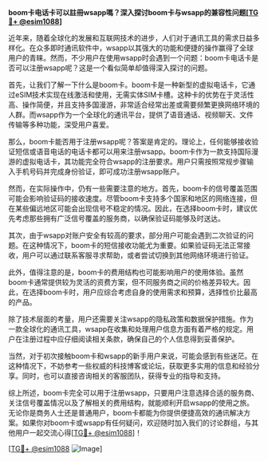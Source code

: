 **boom卡电话卡可以註冊wsapp嗎？深入探讨boom卡与wsapp的兼容性问题[[TG💪+ @esim1088](https://t.me/s/esim1088)]**

近年来，随着全球化的发展和互联网技术的进步，人们对于通讯工具的需求日益多样化。在众多即时通讯软件中，wsapp以其强大的功能和便捷的操作赢得了全球用户的青睐。然而，不少用户在使用wsapp时会遇到一个问题：boom卡电话卡是否可以注册wsapp呢？这是一个看似简单却值得深入探讨的问题。

首先，让我们了解一下什么是boom卡。boom卡是一种新型的虚拟电话卡，它通过eSIM技术实现在线激活和使用，无需实体SIM卡槽。这种卡的优势在于灵活性高、操作简便，并且支持多国漫游，非常适合经常出差或需要频繁更换网络环境的人群。而wsapp作为一个全球化的通讯平台，提供了语音通话、视频聊天、文件传输等多种功能，深受用户喜爱。

那么，boom卡能否用于注册wsapp呢？答案是肯定的。理论上，任何能够接收验证短信或语音电话的电话卡都可以用来注册wsapp。boom卡作为一款支持国际漫游的虚拟电话卡，其功能完全符合wsapp的注册要求。用户只需按照常规步骤输入手机号码并完成身份验证，即可成功注册wsapp账户。

然而，在实际操作中，仍有一些需要注意的地方。首先，boom卡的信号覆盖范围可能会影响验证码的接收速度。尽管boom卡支持多个国家和地区的网络连接，但在某些偏远地区可能会出现信号不稳定的情况。因此，在选择boom卡时，建议优先考虑那些拥有广泛信号覆盖的服务商，以确保验证码能够及时送达。

其次，由于wsapp对账户安全有较高的要求，部分用户可能会遇到二次验证的问题。在这种情况下，boom卡的短信接收功能尤为重要。如果验证码无法正常接收，用户可以通过联系客服寻求帮助，或者尝试切换到其他网络环境进行验证。

此外，值得注意的是，boom卡的费用结构也可能影响用户的使用体验。虽然boom卡通常提供较为灵活的资费方案，但不同服务商之间的价格差异较大。因此，在选择boom卡时，用户应综合考虑自身的使用需求和预算，选择性价比最高的产品。

除了技术层面的考量，用户还需要关注wsapp的隐私政策和数据保护措施。作为一款全球化的通讯工具，wsapp在收集和处理用户信息方面有着严格的规定。用户在注册过程中应仔细阅读相关条款，确保自己的个人信息得到妥善保护。

当然，对于初次接触boom卡和wsapp的新手用户来说，可能会感到有些迷茫。在这种情况下，不妨参考一些权威的科技博客或论坛，获取更多实用的信息和经验分享。同时，也可以直接咨询相关的客服团队，获得专业的指导和支持。

综上所述，boom卡完全可以用于注册wsapp，只要用户注意选择合适的服务商、关注信号覆盖情况以及了解相关的费用结构，就能顺利开启wsapp的使用之旅。无论你是商务人士还是普通用户，boom卡都能为你提供便捷高效的通讯解决方案。如果你对boom卡或wsapp有任何疑问，欢迎随时加入我们的讨论群组，与其他用户一起交流心得[[TG💪+ @esim1088](https://t.me/s/esim1088)]！

[[TG💪+ @esim1088](https://t.me/s/esim1088) ![Image](https://i.postimg.cc/4NQfJmqS/Snipaste-2025-05-13-00-14-12.png)]